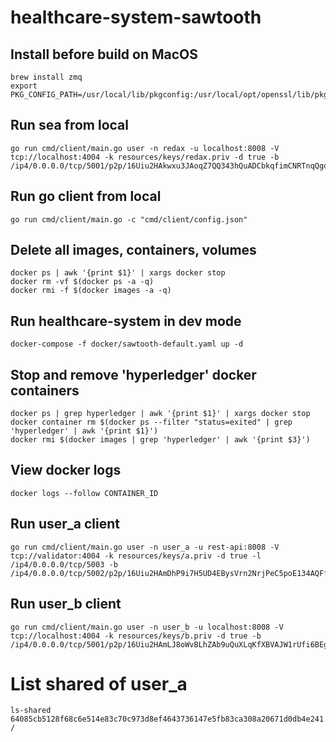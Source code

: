 # healthcare-system-sawtooth

## Install before build on MacOS
```
brew install zmq
export PKG_CONFIG_PATH=/usr/local/lib/pkgconfig:/usr/local/opt/openssl/lib/pkgconfig
```

## Run sea from local
```
go run cmd/client/main.go user -n redax -u localhost:8008 -V tcp://localhost:4004 -k resources/keys/redax.priv -d true -b /ip4/0.0.0.0/tcp/5001/p2p/16Uiu2HAkwxu3JAoqZ7QQ343hQuADCbkqfimCNRTnqQgoUpvoKEty
```

## Run go client from local
```
go run cmd/client/main.go -c "cmd/client/config.json"
```
## Delete all images, containers, volumes
```
docker ps | awk '{print $1}' | xargs docker stop
docker rm -vf $(docker ps -a -q)
docker rmi -f $(docker images -a -q)
```

## Run healthcare-system in dev mode
```
docker-compose -f docker/sawtooth-default.yaml up -d
```

## Stop and remove 'hyperledger' docker containers
```
docker ps | grep hyperledger | awk '{print $1}' | xargs docker stop
docker container rm $(docker ps --filter "status=exited" | grep 'hyperledger' | awk '{print $1}')
docker rmi $(docker images | grep 'hyperledger' | awk '{print $3}')
```

## View docker logs
```
docker logs --follow CONTAINER_ID
```

## Run user_a client
```
go run cmd/client/main.go user -n user_a -u rest-api:8008 -V tcp://validator:4004 -k resources/keys/a.priv -d true -l /ip4/0.0.0.0/tcp/5003 -b /ip4/0.0.0.0/tcp/5002/p2p/16Uiu2HAmDhP9i7H5UD4EBysVrn2NrjPeC5poE134AQFfUFgL3yTG
```

## Run user_b client
```
go run cmd/client/main.go user -n user_b -u localhost:8008 -V tcp://localhost:4004 -k resources/keys/b.priv -d true -b /ip4/0.0.0.0/tcp/5001/p2p/16Uiu2HAmLJ8oWvBLhZAb9uQuXLqKfXBVAJW1rUfi6BEg5e7eXfHj
```

# List shared of user_a
```
ls-shared 64085cb5128f68c6e514e83c70c973d8ef4643736147e5fb83ca308a20671d0db4e241 /
```